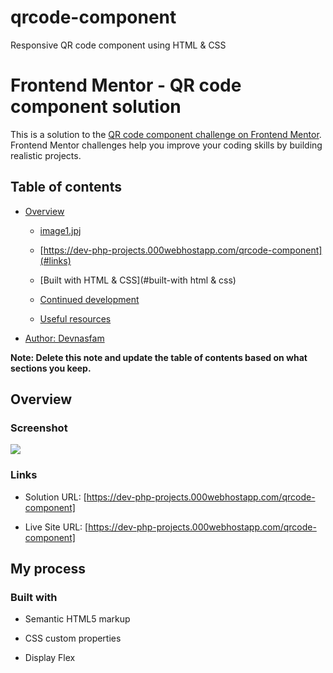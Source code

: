 # qrcode-component
Responsive QR code component using HTML &amp; CSS 
# Frontend Mentor - QR code component solution

This is a solution to the [QR code component challenge on Frontend Mentor](https://www.frontendmentor.io/challenges/qr-code-component-iux_sIO_H). Frontend Mentor challenges help you improve your coding skills by building realistic projects. 

## Table of contents

- [Overview](#overview)

  - [image1.jpj](#screenshot)

  - [https://dev-php-projects.000webhostapp.com/qrcode-component](#links)

  - [Built with HTML & CSS](#built-with html & css)

  - [Continued development](#continued-development)

  - [Useful resources](#useful-resources)

- [Author: Devnasfam](#author)

**Note: Delete this note and update the table of contents based on what sections you keep.**

## Overview

### Screenshot

![](./screenshot.jpg)

### Links

- Solution URL: [https://dev-php-projects.000webhostapp.com/qrcode-component]

- Live Site URL: [https://dev-php-projects.000webhostapp.com/qrcode-component]

## My process

### Built with

- Semantic HTML5 markup

- CSS custom properties

- Display Flex

